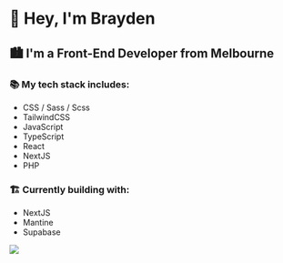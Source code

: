 # 👋 Hey, I'm Brayden 

## 🏙️ I'm a Front-End Developer from Melbourne

### 📚 My tech stack includes:
- CSS / Sass / Scss
- TailwindCSS
- JavaScript
- TypeScript
- React
- NextJS
- PHP

### 🏗️ Currently building with:
- NextJS
- Mantine
- Supabase

<img align="left" src="https://github-readme-stats.vercel.app/api?username=premiare&show_icons=true&hide_border=true" />
